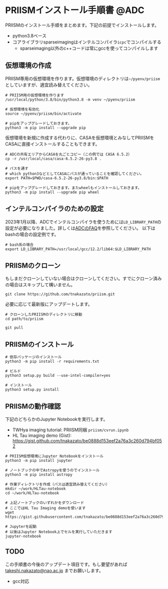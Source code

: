 # PRIISMインストール手順書 @ADC

PRIISMのインストール手順をまとめます。下記の前提でインストールします。

* python3.8ベース
* コアライブラリsparseimagingはインテルコンパイラ`icpc`でコンパイルする
    * sparseimaging以外のc++コードは常にgccを使ってコンパイルします

## 仮想環境の作成

PRIISM専用の仮想環境を作ります。仮想環境のディレクトリは`~/pyenv/priism`としていますが、適宜読み替えてください。

```
# PRIISM用の仮想環境を作ります
/usr/local/python/3.8/bin/python3.8 -m venv ~/pyenv/priism

# 仮想環境を有効化
source ~/pyenv/priism/bin/activate

# pipをアップグレードしておきます。
python3 -m pip install --upgrade pip
```

仮想環境を新規に作成する代わりに、CASAを仮想環境とみなしてPRIISMをCASAに直接インストールすることもできます。

```
# ADCの共有エリアからCASAを丸ごとコピー（この例では CASA 6.5.2）
cp -r /usr/local/casa/casa-6.5.2-26-py3.8 .

# パスを通す
# which python3などとしてCASAにパスが通っていることを確認してください。
export PATH=$PWD/casa-6.5.2-26-py3.8/bin:$PATH

# pipをアップグレードしておきます。またwheelもインストールしておきます。
python3 -m pip install --upgrade pip wheel
```

## インテルコンパイラのための設定

2023年1月以降、ADCでインテルコンパイラを使うためには`LD_LIBRARY_PATH`の設定が必要になりました。詳しくは[ADCのFAQ](https://www.adc.nao.ac.jp/cgi-bin/cfw/wiki.cgi/FAQ/FAQJ?page=Intel+C%2B%2B+Compiler+%27icc%27+%A4%CE%BB%C8%CD%D1%A4%CB%A4%C4%A4%A4%A4%C6+%282023%C7%AF1%B7%EE20%B0%CA%B9%DF%29)を参照してください。
以下はbashの場合の設定例です。

```
# bash系の場合
export LD_LIBRARY_PATH=/usr/local/gcc/12.2/lib64:$LD_LIBRARY_PATH
```

## PRIISMのクローン

もしまだクローンしていない場合はクローンしてください。すでにクローン済みの場合はスキップして構いません。

```
git clone https://github.com/tnakazato/priism.git
```

必要に応じて最新版にアップデートします。

```
# クローンしたPRIISMのディレクトリに移動
cd path/to/priism

git pull
```

## PRIISMのインストール

```
# 依存パッケージのインストール
python3 -m pip install -r requirements.txt

# ビルド
python3 setup.py build --use-intel-compiler=yes

# インストール
python3 setup.py install
```

## PRIISMの動作確認

下記のどちらかのJupyter Notebookを実行します。

* TWHya imaging tutorial: PRIISM同梱 `priism/cvrun.ipynb`
* HL Tau imaging demo (Gist): https://gist.github.com/tnakazato/be0888d153eef2a76a3c260d794bf052

```
# PRIISM仮想環境にJupyter Notebookをインストール
python3 -m pip install jupyter

# ノートブックの中でAstropyを使うのでインストール
python3 -m pip install astropy

# 作業ディレクトリを作成（パスは適宜読み替えてください）
mkdir ~/work/HLTau-notebook
cd ~/work/HLTau-notebook

# 上記ノートブックのいずれかをダウンロード
# ここではHL Tau Imaging demoを使います
wget https://gist.githubusercontent.com/tnakazato/be0888d153eef2a76a3c260d794bf052/raw/ab4f72efa0026f85caaaafdc0939a4ea6602cc1f/HLTau_demo.ipynb

# Jupyterを起動
# 以後はJupyter Notebook上でセルを実行していただきます
jupyter-notebook
```

## TODO

この手順書の今後のアップデート項目です。もし要望があれば takeshi.nakazato@nao.ac.jp までお願いします。

* gcc対応
